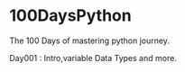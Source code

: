 # 100DaysPython
The 100 Days of mastering python journey.

Day001 : Intro,variable Data Types and more.